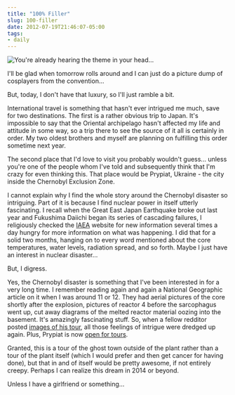 ```yaml
---
title: "100% Filler"
slug: 100-filler
date: 2012-07-19T21:46:07-05:00
tags:
- daily
---
```

![](http://images.dxprog.com/blog/international_travel.jpg "You're already hearing the theme in your head...")

I'll be glad when tomorrow rolls around and I can just do a picture dump of cosplayers from the convention...

But, today, I don't have that luxury, so I'll just ramble a bit.

International travel is something that hasn't ever intrigued me much, save for two destinations. The first is a rather obvious trip to Japan. It's impossible to say that the Oriental archipelago hasn't affected my life and attitude in some way, so a trip there to see the source of it all is certainly in order. My two oldest brothers and myself are planning on fulfilling this order sometime next year.

The second place that I'd love to visit you probably wouldn't guess... unless you're one of the people whom I've told and subsequently think that I'm crazy for even thinking this. That place would be Prypiat, Ukraine - the city inside the Chernobyl Exclusion Zone.

I cannot explain why I find the whole story around the Chernobyl disaster so intriguing. Part of it is because I find nuclear power in itself utterly fascinating. I recall when the Great East Japan Earthquake broke out last year and Fukushima Daiichi began its series of cascading failures, I religiously checked the [IAEA](http://www.iaea.org/) website for new information several times a day hungry for more information on what was happening. I did that for a solid two months, hanging on to every word mentioned about the core temperatures, water levels, radiation spread, and so forth. Maybe I just have an interest in nuclear disaster...

But, I digress.

Yes, the Chernobyl disaster is something that I've been interested in for a very long time. I remember reading again and again a National Geographic article on it when I was around 11 or 12. They had aerial pictures of the core shortly after the explosion, pictures of reactor 4 before the sarcophagus went up, cut away diagrams of the melted reactor material oozing into the basement. It's amazingly fascinating stuff. So, when a fellow redditor posted [images of his tour](http://imgur.com/a/trm7p), all those feelings of intrigue were dredged up again. Plus, Prypiat is now [open for tours](http://tour2chernobyl.com/).

Granted, this is a tour of the ghost town outside of the plant rather than a tour of the plant itself (which I would prefer and then get cancer for having done), but that in and of itself would be pretty awesome, if not entirely creepy. Perhaps I can realize this dream in 2014 or beyond.

Unless I have a girlfriend or something...
